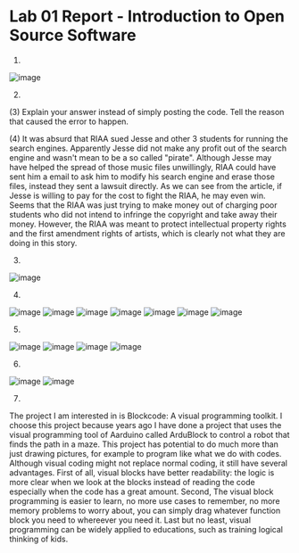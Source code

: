 # Lab 01 Report - Introduction to Open Source Software
1. 
![image](https://user-images.githubusercontent.com/68314331/149559929-ad2def77-2bd1-4258-a03a-246d631b24ff.png)

2.
(3) Explain your answer instead of simply posting the code. Tell the reason that caused the error to happen.

(4) It was absurd that RIAA sued Jesse and other 3 students for running the search engines. Apparently Jesse did not make any profit out of the search engine and wasn't mean to be a so called "pirate". Although Jesse may have helped the spread of those music files unwillingly, RIAA could have sent him a email to ask him to modify his search engine and erase those files, instead they sent a lawsuit directly. As we can see from the article, if Jesse is willing to pay for the cost to fight the RIAA, he may even win. Seems that the RIAA was just trying to make money out of charging poor students who did not intend to infringe the copyright and take away their money. However, the RIAA was meant to protect intellectual property rights and the first amendment rights of artists, which is clearly not what they are doing in this story. 

3.
![image](https://user-images.githubusercontent.com/68314331/149836555-9e26b576-323d-44ff-87b4-268f7ff1b0e5.png)

4.
![image](https://user-images.githubusercontent.com/68314331/149839027-1a96aa56-d1dd-4eff-968f-a171ec098719.png)
![image](https://user-images.githubusercontent.com/68314331/149839553-7d3a1d52-63c5-4005-a966-9ae9edc66f05.png)
![image](https://user-images.githubusercontent.com/68314331/149839706-d53615b2-9da3-41bb-8093-7e6c9b1f13cb.png)
![image](https://user-images.githubusercontent.com/68314331/149839808-742934f2-2afc-4cd1-8881-0292dcd7e63d.png)
![image](https://user-images.githubusercontent.com/68314331/149839874-93c791dd-6831-435e-8a94-67c0779a9edd.png)
![image](https://user-images.githubusercontent.com/68314331/149839994-47d138b9-141e-436e-9f25-2b863a6cd84c.png)
![image](https://user-images.githubusercontent.com/68314331/149841607-a14dec72-4ca0-4ce3-b9f0-134201ee9885.png)

5.
![image](https://user-images.githubusercontent.com/68314331/149843459-bf7c17b8-6ce1-431c-bcf7-a74a70ca2b48.png)
![image](https://user-images.githubusercontent.com/68314331/149843708-74baf75e-56d5-4927-b30c-4380fa5c4ce3.png)
![image](https://user-images.githubusercontent.com/68314331/149844036-7281a6d1-2208-4382-866e-c270f35491df.png)
![image](https://user-images.githubusercontent.com/68314331/149844157-98abcfc6-36f7-4c37-b88f-a1a601ce2af0.png)

6.
![image](https://user-images.githubusercontent.com/68314331/149845048-f79edf95-acce-49ad-8a87-4901aed34169.png)
![image](https://user-images.githubusercontent.com/68314331/149845051-da8d8387-0424-452f-a662-1ff42fb00663.png)

7.
The project I am interested in is Blockcode: A visual programming toolkit. I choose this project because years ago I have done a project that uses the visual programming tool of Aarduino called ArduBlock to control a robot that finds the path in a maze. This project has potential to do much more than just drawing pictures, for example to program like what we do with codes. Although visual coding might not replace normal coding, it still have several advantages. First of all, visual blocks have better readability: the logic is more clear when we look at the blocks instead of reading the code especially when the code has a great amount. Second, The visual block programming is easier to learn, no more use cases to remember, no more memory problems to worry about, you can simply drag whatever function block you need to whereever you need it. Last but no least, visual programming can be widely applied to educations, such as training logical thinking of kids.
